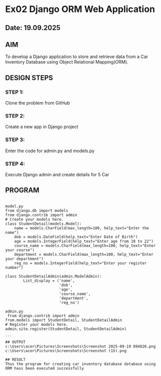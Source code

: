 # Ex02 Django ORM Web Application
## Date: 19.09.2025

## AIM
To develop a Django application to store and retrieve data from a Car Inventory Database using Object Relational Mapping(ORM).

## DESIGN STEPS

### STEP 1:
Clone the problem from GitHub

### STEP 2:
Create a new app in Django project

### STEP 3:
Enter the code for admin.py and models.py

### STEP 4:
Execute Django admin and create details for 5 Car 

## PROGRAM
~~~

model.py
from django.db import models
from django.contrib import admin
# Create your models here.
class StudentDetail(models.Model):
    name = models.CharField(max_length=100, help_text="Enter the name")
    dob = models.DateField(help_text="Enter Date of Birth")
    age = models.IntegerField(help_text="Enter age from 18 to 22")
    course_name = models.CharField(max_length=100, help_text="Enter your course")
    department = models.CharField(max_length=100, help_text="Enter your department")
    reg_no = models.IntegerField(help_text="Enter your register number")

class StudentDetailAdmin(admin.ModelAdmin):
        List_display = ('name',
                        'dob',
                        'age',
                        'course_name',
                        'department',
                        'reg_no')

admin.py
 from django.contrib import admin
from.models import StudentDetail, StudentDetailAdmin
# Register your models here.
admin.site.register(StudentDetail, StudentDetailAdmin)

```
## OUTPUT
c:\Users\acer\Pictures\Screenshots\Screenshot 2025-09-19 094826.png
c:\Users\acer\Pictures\Screenshots\Screenshot (15).png

## RESULT
Thus the program for creating car inventory database database using ORM hass been executed successfully
